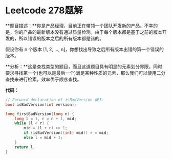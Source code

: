 # Leetcode 278题解

**题目描述：**你是产品经理，目前正在带领一个团队开发新的产品。不幸的是，你的产品的最新版本没有通过质量检测。由于每个版本都是基于之前的版本开发的，所以错误的版本之后的所有版本都是错的。

假设你有 n 个版本 [1, 2, ..., n]，你想找出导致之后所有版本出错的第一个错误的版本。

**分析：**这是查找类型的题目，而且这道题目具有明显的元素划分界限，同时要求寻找第一个(也可以是最后一个)满足某种性质的元素，那么我们可以使用二分查找来进行检索，效率优于顺序查找。

**代码：**

```c++
// Forward declaration of isBadVersion API.
bool isBadVersion(int version);

long firstBadVersion(long n) {
    long l = 1, r = n + 1, mid;
    while (l < r) {
        mid = (l + r) >> 1;
        if (isBadVersion((int) mid)) r = mid;
        else l = mid + 1;
    } 
    return l;
}
```

